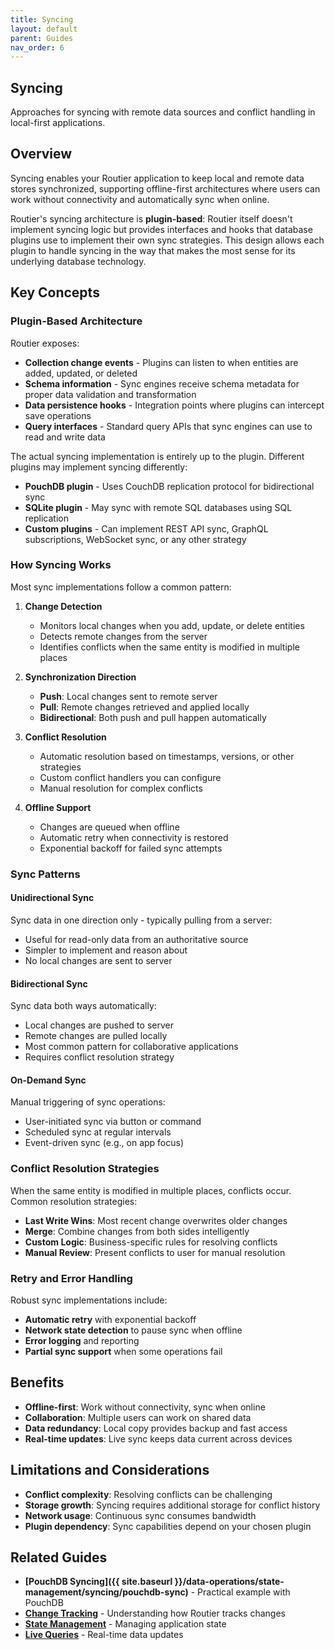 ```yaml
---
title: Syncing
layout: default
parent: Guides
nav_order: 6
---
```


## Syncing

Approaches for syncing with remote data sources and conflict handling in local-first applications.

## Overview

Syncing enables your Routier application to keep local and remote data stores synchronized, supporting offline-first architectures where users can work without connectivity and automatically sync when online.

Routier's syncing architecture is **plugin-based**: Routier itself doesn't implement syncing logic but provides interfaces and hooks that database plugins use to implement their own sync strategies. This design allows each plugin to handle syncing in the way that makes the most sense for its underlying database technology.

## Key Concepts

### Plugin-Based Architecture

Routier exposes:

- **Collection change events** - Plugins can listen to when entities are added, updated, or deleted
- **Schema information** - Sync engines receive schema metadata for proper data validation and transformation
- **Data persistence hooks** - Integration points where plugins can intercept save operations
- **Query interfaces** - Standard query APIs that sync engines can use to read and write data

The actual syncing implementation is entirely up to the plugin. Different plugins may implement syncing differently:

- **PouchDB plugin** - Uses CouchDB replication protocol for bidirectional sync
- **SQLite plugin** - May sync with remote SQL databases using SQL replication
- **Custom plugins** - Can implement REST API sync, GraphQL subscriptions, WebSocket sync, or any other strategy

### How Syncing Works

Most sync implementations follow a common pattern:

1. **Change Detection**

   - Monitors local changes when you add, update, or delete entities
   - Detects remote changes from the server
   - Identifies conflicts when the same entity is modified in multiple places

2. **Synchronization Direction**

   - **Push**: Local changes sent to remote server
   - **Pull**: Remote changes retrieved and applied locally
   - **Bidirectional**: Both push and pull happen automatically

3. **Conflict Resolution**

   - Automatic resolution based on timestamps, versions, or other strategies
   - Custom conflict handlers you can configure
   - Manual resolution for complex conflicts

4. **Offline Support**
   - Changes are queued when offline
   - Automatic retry when connectivity is restored
   - Exponential backoff for failed sync attempts

### Sync Patterns

#### Unidirectional Sync

Sync data in one direction only - typically pulling from a server:

- Useful for read-only data from an authoritative source
- Simpler to implement and reason about
- No local changes are sent to server

#### Bidirectional Sync

Sync data both ways automatically:

- Local changes are pushed to server
- Remote changes are pulled locally
- Most common pattern for collaborative applications
- Requires conflict resolution strategy

#### On-Demand Sync

Manual triggering of sync operations:

- User-initiated sync via button or command
- Scheduled sync at regular intervals
- Event-driven sync (e.g., on app focus)

### Conflict Resolution Strategies

When the same entity is modified in multiple places, conflicts occur. Common resolution strategies:

- **Last Write Wins**: Most recent change overwrites older changes
- **Merge**: Combine changes from both sides intelligently
- **Custom Logic**: Business-specific rules for resolving conflicts
- **Manual Review**: Present conflicts to user for manual resolution

### Retry and Error Handling

Robust sync implementations include:

- **Automatic retry** with exponential backoff
- **Network state detection** to pause sync when offline
- **Error logging** and reporting
- **Partial sync support** when some operations fail

## Benefits

- **Offline-first**: Work without connectivity, sync when online
- **Collaboration**: Multiple users can work on shared data
- **Data redundancy**: Local copy provides backup and fast access
- **Real-time updates**: Live sync keeps data current across devices

## Limitations and Considerations

- **Conflict complexity**: Resolving conflicts can be challenging
- **Storage growth**: Syncing requires additional storage for conflict history
- **Network usage**: Continuous sync consumes bandwidth
- **Plugin dependency**: Sync capabilities depend on your chosen plugin

## Related Guides

- **[PouchDB Syncing]({{ site.baseurl }}/data-operations/state-management/syncing/pouchdb-sync)** - Practical example with PouchDB
- **[Change Tracking](/concepts/change-tracking/)** - Understanding how Routier tracks changes
- **[State Management](state-management.md)** - Managing application state
- **[Live Queries](live-queries.md)** - Real-time data updates
